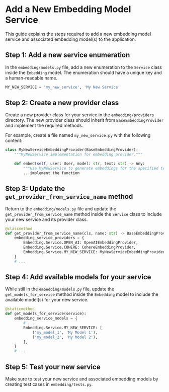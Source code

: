 # Add a New Embedding Model Service

This guide explains the steps required to add a new embedding model service and associated embedding model(s) to the application.

## Step 1: Add a new service enumeration

In the `embedding/models.py` file, add a new enumeration to the `Service` class inside the `Embedding` model. The enumeration should have a unique key and a human-readable name.

```python
MY_NEW_SERVICE = 'my_new_service', 'My New Service'
```

## Step 2: Create a new provider class

Create a new provider class for your service in the `embedding/providers` directory. The new provider class should inherit from `BaseEmbeddingProvider` and implement the required methods.

For example, create a file named `my_new_service.py` with the following content:
```python
class MyNewServiceEmbeddingProvider(BaseEmbeddingProvider):
    """MyNewService implementation for embedding provider."""

    def embed(self, user: User, model: str, text: str) -> Any:
        """Use MyNewService to generate embeddings for the specified text."""
        ...implement the function
```

## Step 3: Update the `get_provider_from_service_name` method

Return to the `embedding/models.py` file and update the `get_provider_from_service_name` method inside the `Service` class to include your new service and its provider class.

```python
@classmethod
def get_provider_from_service_name(cls, name: str) -> BaseEmbeddingProvider:
    embedding_service_providers = {
        Embedding.Service.OPEN_AI: OpenAIEmbeddingProvider,
        Embedding.Service.COHERE: CohereEmbeddingProvider,
        Embedding.Service.MY_NEW_SERVICE: MyNewServiceEmbeddingProvider, # Add this line
    }
    # ...
```

## Step 4: Add available models for your service

While still in the `embedding/models.py` file, update the `get_models_for_service` method inside the `Embedding` model to include the available model(s) for your new service.

```python
@staticmethod
def get_models_for_service(service):
    embedding_service_models = {
        # ...
        Embedding.Service.MY_NEW_SERVICE: [
            ('my_model_1', 'My Model 1'),
            ('my_model_2', 'My Model 2'),
        ],
    }
    # ...
```

## Step 5: Test your new service

Make sure to test your new service and associated embedding models by creating test cases in `embedding/tests.py`.
